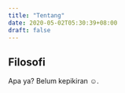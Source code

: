 ```yaml
---
title: "Tentang"
date: 2020-05-02T05:30:39+08:00
draft: false
---
```


<h2>Filosofi</h2>
Apa ya? Belum kepikiran ☺️.